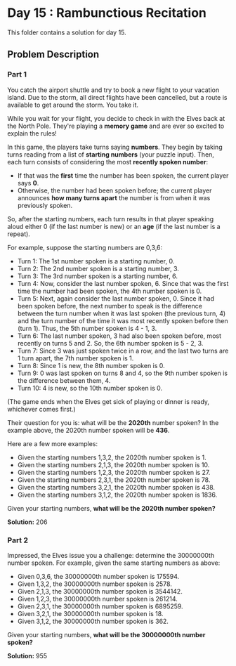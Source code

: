 # Day 15 : Rambunctious Recitation

This folder contains a solution for day 15.

## Problem Description

### Part 1

You catch the airport shuttle and try to book a new flight to your vacation island. Due to the storm, all direct flights have been cancelled, but a route is available to get around the storm. You take it.

While you wait for your flight, you decide to check in with the Elves back at the North Pole. They're playing a **memory game** and are ever so excited to explain the rules!

In this game, the players take turns saying **numbers**. They begin by taking turns reading from a list of **starting numbers** (your puzzle input). Then, each turn consists of considering the most **recently spoken number**:

  - If that was the **first** time the number has been spoken, the current player says **0**.
  - Otherwise, the number had been spoken before; the current player announces **how many turns apart** the number is from when it was previously spoken.

So, after the starting numbers, each turn results in that player speaking aloud either 0 (if the last number is new) or an **age** (if the last number is a repeat).

For example, suppose the starting numbers are 0,3,6:

  - Turn 1: The 1st number spoken is a starting number, 0.
  - Turn 2: The 2nd number spoken is a starting number, 3.
  - Turn 3: The 3rd number spoken is a starting number, 6.
  - Turn 4: Now, consider the last number spoken, 6. Since that was the first time the number had been spoken, the 4th number spoken is 0.
  - Turn 5: Next, again consider the last number spoken, 0. Since it had been spoken before, the next number to speak is the difference between the turn number when it was last spoken (the previous turn, 4) and the turn number of the time it was most recently spoken before then (turn 1). Thus, the 5th number spoken is 4 - 1, 3.
  - Turn 6: The last number spoken, 3 had also been spoken before, most recently on turns 5 and 2. So, the 6th number spoken is 5 - 2, 3.
  - Turn 7: Since 3 was just spoken twice in a row, and the last two turns are 1 turn apart, the 7th number spoken is 1.
  - Turn 8: Since 1 is new, the 8th number spoken is 0.
  - Turn 9: 0 was last spoken on turns 8 and 4, so the 9th number spoken is the difference between them, 4.
  - Turn 10: 4 is new, so the 10th number spoken is 0.

(The game ends when the Elves get sick of playing or dinner is ready, whichever comes first.)

Their question for you is: what will be the **2020th** number spoken? In the example above, the 2020th number spoken will be **436**.

Here are a few more examples:

  - Given the starting numbers 1,3,2, the 2020th number spoken is 1.
  - Given the starting numbers 2,1,3, the 2020th number spoken is 10.
  - Given the starting numbers 1,2,3, the 2020th number spoken is 27.
  - Given the starting numbers 2,3,1, the 2020th number spoken is 78.
  - Given the starting numbers 3,2,1, the 2020th number spoken is 438.
  - Given the starting numbers 3,1,2, the 2020th number spoken is 1836.

Given your starting numbers, **what will be the 2020th number spoken?**

**Solution:** 206

### Part 2

Impressed, the Elves issue you a challenge: determine the 30000000th number spoken. For example, given the same starting numbers as above:

  - Given 0,3,6, the 30000000th number spoken is 175594.
  - Given 1,3,2, the 30000000th number spoken is 2578.
  - Given 2,1,3, the 30000000th number spoken is 3544142.
  - Given 1,2,3, the 30000000th number spoken is 261214.
  - Given 2,3,1, the 30000000th number spoken is 6895259.
  - Given 3,2,1, the 30000000th number spoken is 18.
  - Given 3,1,2, the 30000000th number spoken is 362.

Given your starting numbers, **what will be the 30000000th number spoken?**

**Solution:** 955
